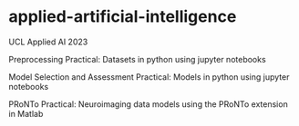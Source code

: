 # applied-artificial-intelligence
UCL Applied AI 2023

Preprocessing Practical:
Datasets in python using jupyter notebooks

Model Selection and Assessment Practical:
Models in python using jupyter notebooks

PRoNTo Practical:
Neuroimaging data models using the PRoNTo extension in Matlab
